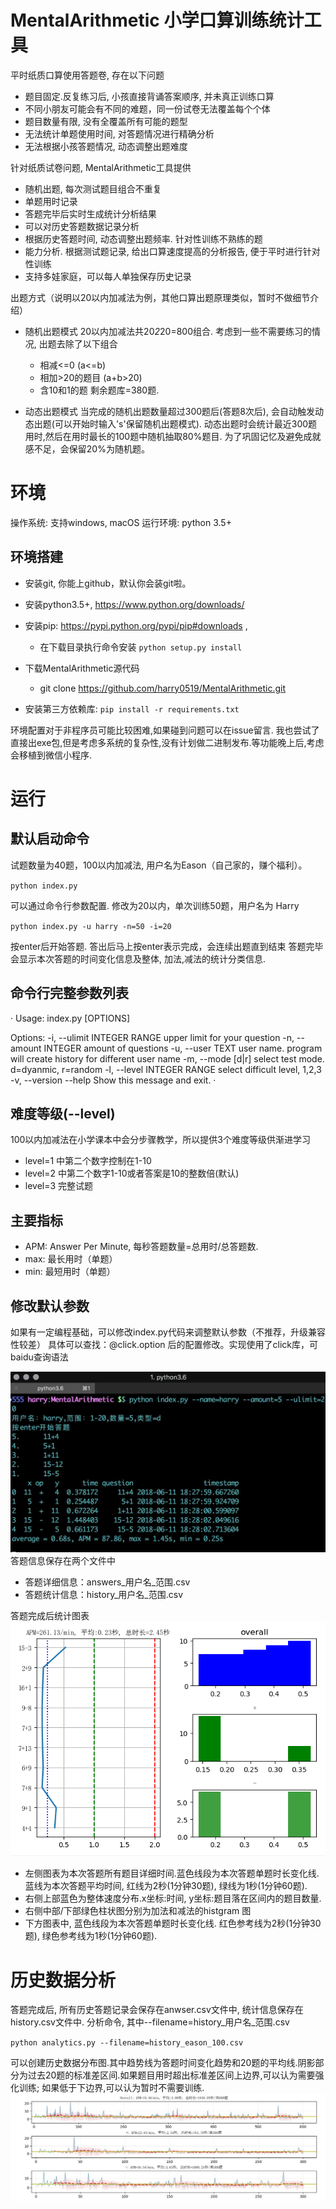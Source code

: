 # MentalArithmetic 小学口算训练统计工具

平时纸质口算使用答题卷, 存在以下问题
* 题目固定.反复练习后, 小孩直接背诵答案顺序, 并未真正训练口算
* 不同小朋友可能会有不同的难题，同一份试卷无法覆盖每个个体
* 题目数量有限, 没有全覆盖所有可能的题型
* 无法统计单题使用时间, 对答题情况进行精确分析
* 无法根据小孩答题情况, 动态调整出题难度

针对纸质试卷问题, MentalArithmetic工具提供
* 随机出题, 每次测试题目组合不重复
* 单题用时记录
* 答题完毕后实时生成统计分析结果
* 可以对历史答题数据记录分析
* 根据历史答题时间, 动态调整出题频率. 针对性训练不熟练的题
* 能力分析. 根据测试题记录, 给出口算速度提高的分析报告, 便于平时进行针对性训练
* 支持多娃家庭，可以每人单独保存历史记录

出题方式（说明以20以内加减法为例，其他口算出题原理类似，暂时不做细节介绍）
* 随机出题模式
20以内加减法共20*2*20=800组合. 考虑到一些不需要练习的情况, 出题去除了以下组合
	* 相减<=0 (a<=b)
	* 相加>20的题目 (a+b>20)
	* 含10和1的题
剩余题库=380题. 

* 动态出题模式
当完成的随机出题数量超过300题后(答题8次后), 会自动触发动态出题(可以开始时输入's'保留随机出题模式).
动态出题时会统计最近300题用时,然后在用时最长的100题中随机抽取80%题目. 为了巩固记忆及避免成就感不足，会保留20%为随机题。

# 环境

操作系统: 支持windows, macOS
运行环境: python 3.5+

## 环境搭建
* 安装git, 你能上github，默认你会装git啦。
* 安装python3.5+, https://www.python.org/downloads/
* 安装pip: https://pypi.python.org/pypi/pip#downloads , 
	* 在下载目录执行命令安装
	`python setup.py install`
* 下载MentalArithmetic源代码
	* git clone https://github.com/harry0519/MentalArithmetic.git 

* 安装第三方依赖库: 
`pip install -r requirements.txt`

环境配置对于非程序员可能比较困难,如果碰到问题可以在issue留言. 我也尝试了直接出exe包,但是考虑多系统的复杂性,没有计划做二进制发布.等功能晚上后,考虑会移植到微信小程序.


# 运行

## 默认启动命令

试题数量为40题，100以内加减法, 用户名为Eason（自己家的，赚个福利）。

`python index.py`

可以通过命令行参数配置. 修改为20以内，单次训练50题，用户名为 Harry

`python index.py -u harry -n=50 -i=20`

按enter后开始答题.
答出后马上按enter表示完成，会连续出题直到结束
答题完毕会显示本次答题的时间变化信息及整体, 加法,减法的统计分类信息.

## 命令行完整参数列表

·
Usage: index.py [OPTIONS]

Options:
  -i, --ulimit INTEGER RANGE  upper limit for your question
  -n, --amount INTEGER        amount of questions
  -u, --user TEXT             user name. program will create history for
                              different user name
  -m, --mode [d|r]            select test mode. d=dyanmic, r=random
  -l, --level INTEGER RANGE   select difficult level, 1,2,3
  -v, --version
  --help                      Show this message and exit.
·

## 难度等级(--level)

100以内加减法在小学课本中会分步骤教学，所以提供3个难度等级供渐进学习
* level=1 中第二个数字控制在1-10
* level=2 中第二个数字1-10或者答案是10的整数倍(默认)
* level=3 完整试题

## 主要指标

* APM: Answer Per Minute, 每秒答题数量=总用时/总答题数.
* max: 最长用时（单题）
* min: 最短用时（单题）
## 修改默认参数
如果有一定编程基础，可以修改index.py代码来调整默认参数（不推荐，升级兼容性较差）
具体可以查找：@click.option 后的配置修改。实现使用了click库，可baidu查询语法


![界面](demo/ui.jpg)
答题信息保存在两个文件中
* 答题详细信息：answers_用户名_范围.csv
* 答题统计信息：history_用户名_范围.csv

答题完成后统计图表
![答题统计图](demo/Figure_1.png)
* 左侧图表为本次答题所有题目详细时间.蓝色线段为本次答题单题时长变化线. 蓝线为本次答题平均时间, 红线为2秒(1分钟30题), 绿线为1秒(1分钟60题).
* 右侧上部蓝色为整体速度分布.x坐标:时间, y坐标:题目落在区间内的题目数量.
* 右侧中部/下部绿色柱状图分别为加法和减法的histgram 图
* 下方图表中, 蓝色线段为本次答题单题时长变化线. 红色参考线为2秒(1分钟30题), 绿色参考线为1秒(1分钟60题). 

# 历史数据分析
答题完成后, 所有历史答题记录会保存在anwser.csv文件中, 统计信息保存在history.csv文件中.
分析命令, 其中--filename=history_用户名_范围.csv

`python analytics.py --filename=history_eason_100.csv`


可以创建历史数据分布图.其中趋势线为答题时间变化趋势和20题的平均线.阴影部分为过去20题的标准差区间.如果题目用时超出标准差区间上边界,可以认为需要强化训练; 如果低于下边界,可以认为暂时不需要训练.
![历史数据分析图](demo/history.jpg)

